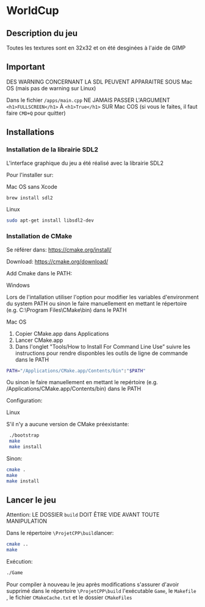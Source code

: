 # WorldCup
## Description du jeu

Toutes les textures sont en 32x32 et on été desginées à l'aide de GIMP

## Important

DES WARNING CONCERNANT LA SDL PEUVENT APPARAITRE SOUS Mac OS
(mais pas de warning sur Linux)

Dans le fichier  `/apps/main.cpp`
NE JAMAIS PASSER L'ARGUMENT `<h1>FULLSCREEN</h1>` À `<h1>True</h1>`  SUR Mac COS
(si vous le faites, il faut faire `CMD+Q` pour quitter)

## Installations

### Installation de la librairie SDL2

L'interface graphique du jeu a été réalisé avec la librairie SDL2

Pour l'installer sur:

Mac OS sans Xcode

```sh
brew install sdl2
```
Linux

```sh
sudo apt-get install libsdl2-dev
```

### Installation de CMake
Se référer dans: https://cmake.org/install/

Download: https://cmake.org/download/

Add Cmake dans le PATH:

Windows

Lors de l'intallation utiliser l'option pour modifier les variables d'environment du system PATH ou sinon le faire manuellement en mettant le répertoire (e.g. C:\Program Files\CMake\bin) dans le PATH

Mac OS
1. Copier CMake.app dans Applications
2. Lancer CMake.app
3. Dans l'onglet "Tools/How to Install For Command Line Use” suivre les instructions pour rendre disponbles les outils de ligne de commande dans le PATH

```sh
PATH="/Applications/CMake.app/Contents/bin":"$PATH"
```
Ou sinon le faire manuellement en mettant le repértoire (e.g. /Applications/CMake.app/Contents/bin) dans le PATH

Configuration:

Linux

S'il n'y a aucune version de CMake préexistante:
```sh
 ./bootstrap
 make
 make install
```

Sinon:

```sh
cmake .
make      
make install
```

## Lancer le jeu

Attention: LE DOSSIER `build` DOIT ÊTRE VIDE AVANT TOUTE MANIPULATION

Dans le répertoire `\ProjetCPP\build`lancer:
```sh
cmake ..
make
```
Exécution:
```sh
./Game
```
Pour compiler à nouveau le jeu après modifications s'assurer d'avoir supprimé dans le répertoire `\ProjetCPP\build` l'exécutable `Game`, le `Makefile` , le fichier `CMakeCache.txt` et le dossier `CMakeFiles`



